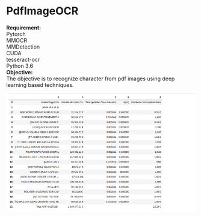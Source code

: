 # PdfImageOCR
**Requirement:**<br/>
Pytorch<br/>
MMOCR<br/>
MMDetection<br/>
CUDA<br/>
tesseract-ocr<br/>
Python 3.6<br/>
**Objective:**<br/>
The objective is to recognize character from pdf images using deep learning based techniques.<br/>


![Model](https://github.com/cvkworld/PdfImageOCR/blob/main/test-img/TRimg.png)
